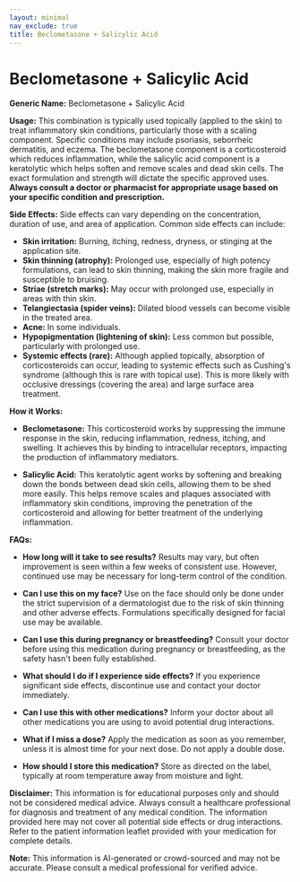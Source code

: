 ```yaml
---
layout: minimal
nav_exclude: true
title: Beclometasone + Salicylic Acid
---
```


# Beclometasone + Salicylic Acid

**Generic Name:** Beclometasone + Salicylic Acid

**Usage:**  This combination is typically used topically (applied to the skin) to treat inflammatory skin conditions, particularly those with a scaling component.  Specific conditions may include psoriasis, seborrheic dermatitis, and eczema. The beclometasone component is a corticosteroid which reduces inflammation, while the salicylic acid component is a keratolytic which helps soften and remove scales and dead skin cells.  The exact formulation and strength will dictate the specific approved uses.  **Always consult a doctor or pharmacist for appropriate usage based on your specific condition and prescription.**

**Side Effects:**  Side effects can vary depending on the concentration, duration of use, and area of application. Common side effects can include:

* **Skin irritation:** Burning, itching, redness, dryness, or stinging at the application site.
* **Skin thinning (atrophy):**  Prolonged use, especially of high potency formulations, can lead to skin thinning, making the skin more fragile and susceptible to bruising.
* **Striae (stretch marks):**  May occur with prolonged use, especially in areas with thin skin.
* **Telangiectasia (spider veins):**  Dilated blood vessels can become visible in the treated area.
* **Acne:** In some individuals.
* **Hypopigmentation (lightening of skin):**  Less common but possible, particularly with prolonged use.
* **Systemic effects (rare):**  Although applied topically, absorption of corticosteroids can occur, leading to systemic effects such as Cushing's syndrome (although this is rare with topical use).  This is more likely with occlusive dressings (covering the area) and large surface area treatment.


**How it Works:**

* **Beclometasone:** This corticosteroid works by suppressing the immune response in the skin, reducing inflammation, redness, itching, and swelling. It achieves this by binding to intracellular receptors, impacting the production of inflammatory mediators.

* **Salicylic Acid:** This keratolytic agent works by softening and breaking down the bonds between dead skin cells, allowing them to be shed more easily. This helps remove scales and plaques associated with inflammatory skin conditions, improving the penetration of the corticosteroid and allowing for better treatment of the underlying inflammation.


**FAQs:**

* **How long will it take to see results?**  Results may vary, but often improvement is seen within a few weeks of consistent use.  However, continued use may be necessary for long-term control of the condition.

* **Can I use this on my face?**  Use on the face should only be done under the strict supervision of a dermatologist due to the risk of skin thinning and other adverse effects.  Formulations specifically designed for facial use may be available.

* **Can I use this during pregnancy or breastfeeding?**  Consult your doctor before using this medication during pregnancy or breastfeeding, as the safety hasn't been fully established.

* **What should I do if I experience side effects?**  If you experience significant side effects, discontinue use and contact your doctor immediately.

* **Can I use this with other medications?**  Inform your doctor about all other medications you are using to avoid potential drug interactions.

* **What if I miss a dose?**  Apply the medication as soon as you remember, unless it is almost time for your next dose. Do not apply a double dose.

* **How should I store this medication?** Store as directed on the label, typically at room temperature away from moisture and light.

**Disclaimer:** This information is for educational purposes only and should not be considered medical advice.  Always consult a healthcare professional for diagnosis and treatment of any medical condition.  The information provided here may not cover all potential side effects or drug interactions.  Refer to the patient information leaflet provided with your medication for complete details.


**Note:** This information is AI-generated or crowd-sourced and may not be accurate. Please consult a medical professional for verified advice.